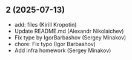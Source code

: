## 2 (2025-07-13)

- add: files (Kirill Kropotin)
- Update README.md (Alexandr Nikolaichev)
- Fix type by IgorBarbashov (Sergey Minakov)
- chore: Fix typo (Igor Barbashov)
- Add infra homework (Sergey Minakov)

